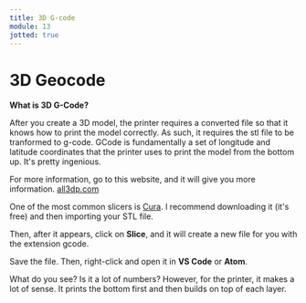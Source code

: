 ```yaml
---
title: 3D G-code
module: 13
jotted: true
---
```


# 3D Geocode

**What is 3D G-Code?**

After you create a 3D model, the printer requires a converted file so that it knows how to print the model correctly.  As such, it requires the stl file to be tranformed to g-code.  GCode is fundamentally a set of longitude and latitude coordinates that the printer uses to print the model from the bottom up.  It's pretty ingenious.

For more information, go to this website, and it will give you more information. <a href="https://all3dp.com/2/stl-to-g-code-how-to-convert-stl-files-to-g-code/" target="_new">all3dp.com</a>

One of the most common slicers is <a href="https://ultimaker.com/software/ultimaker-cura" target="_new">Cura</a>.  I recommend downloading it (it's free) and then importing your STL file.

Then, after it appears, click on **Slice**, and it will create a new file for you with the extension gcode.

Save the file.  Then, right-click and open it in **VS Code** or **Atom**.

What do you see?  Is it a lot of numbers?  However, for the printer, it makes a lot of sense. It prints the bottom first and then builds on top of each layer.
